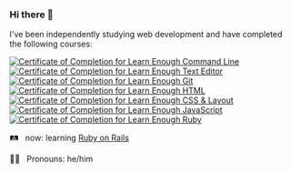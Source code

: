### Hi there 👋

I've been independently studying web development and have completed the following courses:

<a href="https://www.learnenough.com/certificates/poppacalypse"><img src="https://www.learnenough.com/certificates/poppacalypse/command-line-tutorial.svg" alt="Certificate of Completion for Learn Enough Command Line"></a><a href="https://www.learnenough.com/certificates/poppacalypse"><img src="https://www.learnenough.com/certificates/poppacalypse/text-editor-tutorial.svg" alt="Certificate of Completion for Learn Enough Text Editor"></a><a href="https://www.learnenough.com/certificates/poppacalypse"><img src="https://www.learnenough.com/certificates/poppacalypse/git-tutorial.svg" alt="Certificate of Completion for Learn Enough Git"></a><a href="https://www.learnenough.com/certificates/poppacalypse"><img src="https://www.learnenough.com/certificates/poppacalypse/html-tutorial.svg" alt="Certificate of Completion for Learn Enough HTML"></a><a href="https://www.learnenough.com/certificates/poppacalypse"><img src="https://www.learnenough.com/certificates/poppacalypse/css-and-layout-tutorial.svg" alt="Certificate of Completion for Learn Enough CSS &amp; Layout"></a><a href="https://www.learnenough.com/certificates/poppacalypse"><img src="https://www.learnenough.com/certificates/poppacalypse/javascript-tutorial.svg" alt="Certificate of Completion for Learn Enough JavaScript"></a><a href="https://www.learnenough.com/certificates/poppacalypse"><img src="https://www.learnenough.com/certificates/poppacalypse/ruby-tutorial.svg" alt="Certificate of Completion for Learn Enough Ruby"></a>

🛤 &nbsp; now: learning [Ruby on Rails](https://www.railstutorial.org/)

👨‍💻 &nbsp; Pronouns: he/him

<!--
**poppacalypse/poppacalypse** is a ✨ _special_ ✨ repository because its `README.md` (this file) appears on your GitHub profile.

Here are some ideas to get you started:

- 🔭 I’m currently working on ...
- 🌱 I’m currently learning ...
- 👯 I’m looking to collaborate on ...
- 🤔 I’m looking for help with ...
- 💬 Ask me about ...
- 📫 How to reach me: ...
- 😄 Pronouns: ...
- ⚡ Fun fact: ...
-->
